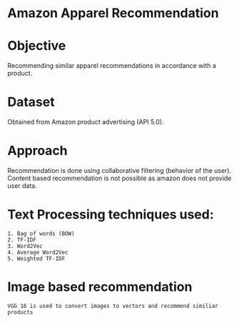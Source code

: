 # Amazon Apparel Recommendation

  # Objective
   Recommending similar apparel recommendations in accordance with a product.

# Dataset
   Obtained from Amazon product advertising (API 5.0). 

# Approach

   Recommendation is done using collaborative filtering (behavior of the user). Content based recommendation is not possible as amazon does not provide user data. 

# Text Processing techniques used:
    1. Bag of words (BOW)
    2. TF-IDF
    3. Word2Vec
    4. Average Word2Vec
    5. Weighted TF-IDF

# Image based recommendation
    VGG 16 is used to convert images to vectors and recommend similiar products
    
   
